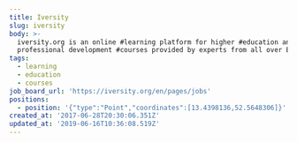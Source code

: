 ```yaml
---
title: Iversity
slug: iversity
body: >-
  iversity.org is an online #learning platform for higher #education and
  professional development #courses provided by experts from all over Europe
tags:
  - learning
  - education
  - courses
job_board_url: 'https://iversity.org/en/pages/jobs'
positions:
  - position: '{"type":"Point","coordinates":[13.4398136,52.5648306]}'
created_at: '2017-06-28T20:30:06.351Z'
updated_at: '2019-06-16T10:36:08.519Z'
---
```


